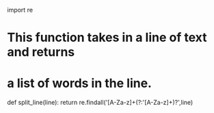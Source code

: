 import re
 
# This function takes in a line of text and returns
# a list of words in the line.
def split_line(line):
    return re.findall('[A-Za-z]+(?:\'[A-Za-z]+)?',line)